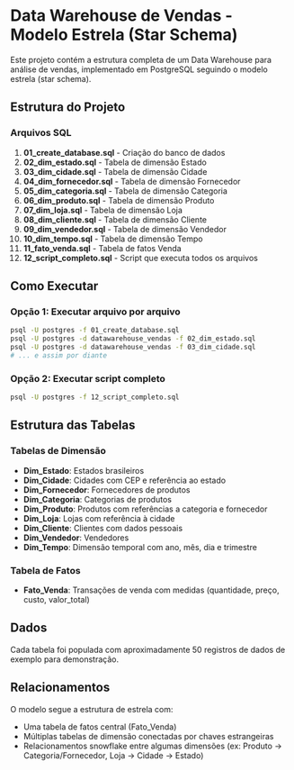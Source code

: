 # Data Warehouse de Vendas - Modelo Estrela (Star Schema)

Este projeto contém a estrutura completa de um Data Warehouse para análise de vendas, implementado em PostgreSQL seguindo o modelo estrela (star schema).

## Estrutura do Projeto

### Arquivos SQL

1. **01_create_database.sql** - Criação do banco de dados
2. **02_dim_estado.sql** - Tabela de dimensão Estado
3. **03_dim_cidade.sql** - Tabela de dimensão Cidade
4. **04_dim_fornecedor.sql** - Tabela de dimensão Fornecedor
5. **05_dim_categoria.sql** - Tabela de dimensão Categoria
6. **06_dim_produto.sql** - Tabela de dimensão Produto
7. **07_dim_loja.sql** - Tabela de dimensão Loja
8. **08_dim_cliente.sql** - Tabela de dimensão Cliente
9. **09_dim_vendedor.sql** - Tabela de dimensão Vendedor
10. **10_dim_tempo.sql** - Tabela de dimensão Tempo
11. **11_fato_venda.sql** - Tabela de fatos Venda
12. **12_script_completo.sql** - Script que executa todos os arquivos

## Como Executar

### Opção 1: Executar arquivo por arquivo
```bash
psql -U postgres -f 01_create_database.sql
psql -U postgres -d datawarehouse_vendas -f 02_dim_estado.sql
psql -U postgres -d datawarehouse_vendas -f 03_dim_cidade.sql
# ... e assim por diante
```

### Opção 2: Executar script completo
```bash
psql -U postgres -f 12_script_completo.sql
```

## Estrutura das Tabelas

### Tabelas de Dimensão

- **Dim_Estado**: Estados brasileiros
- **Dim_Cidade**: Cidades com CEP e referência ao estado
- **Dim_Fornecedor**: Fornecedores de produtos
- **Dim_Categoria**: Categorias de produtos
- **Dim_Produto**: Produtos com referências a categoria e fornecedor
- **Dim_Loja**: Lojas com referência à cidade
- **Dim_Cliente**: Clientes com dados pessoais
- **Dim_Vendedor**: Vendedores
- **Dim_Tempo**: Dimensão temporal com ano, mês, dia e trimestre

### Tabela de Fatos

- **Fato_Venda**: Transações de venda com medidas (quantidade, preço, custo, valor_total)

## Dados

Cada tabela foi populada com aproximadamente 50 registros de dados de exemplo para demonstração.

## Relacionamentos

O modelo segue a estrutura de estrela com:
- Uma tabela de fatos central (Fato_Venda)
- Múltiplas tabelas de dimensão conectadas por chaves estrangeiras
- Relacionamentos snowflake entre algumas dimensões (ex: Produto -> Categoria/Fornecedor, Loja -> Cidade -> Estado)
